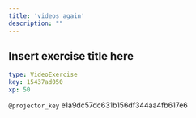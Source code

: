 ```yaml
---
title: 'videos again'
description: ""
---
```


## Insert exercise title here

```yaml
type: VideoExercise
key: 15437ad050
xp: 50
```

`@projector_key`
e1a9dc57dc631b156df344aa4fb617e6
